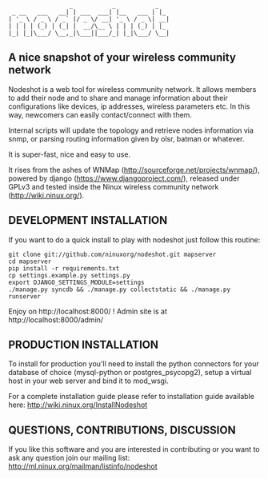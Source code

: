                      _           _           _   
     _ __   ___   __| | ___  ___| |__   ___ | |_ 
    | '_ \ / _ \ / _` |/ _ \/ __| '_ \ / _ \| __|
    | | | | (_) | (_| |  __/\__ \ | | | (_) | |_ 
    |_| |_|\___/ \__,_|\___||___/_| |_|\___/ \__|

A nice snapshot of your wireless community network
---------------------------------------------------------
Nodeshot is a web tool for wireless community network.  It allows
members to add their node and to share and manage information about
their configurations like devices, ip addresses, wireless parameters
etc. In this way, newcomers can easily contact/connect with them.

Internal scripts will update the topology and retrieve nodes information
via snmp, or parsing routing information given by olsr, batman or
whatever.

It is super-fast, nice and easy to use.

It rises from the ashes of WNMap (http://sourceforge.net/projects/wnmap/),
powered by django (https://www.djangoproject.com/), released
under GPLv3 and tested inside the Ninux wireless community network
(http://wiki.ninux.org/).


DEVELOPMENT INSTALLATION
---------------
If you want to do a quick install to play with nodeshot just follow this routine:

    git clone git://github.com/ninuxorg/nodeshot.git mapserver
    cd mapserver
    pip install -r requirements.txt
    cp settings.example.py settings.py
    export DJANGO_SETTINGS_MODULE=settings
    ./manage.py syncdb && ./manage.py collectstatic && ./manage.py runserver

Enjoy on http://localhost:8000/ !
Admin site is at http://localhost:8000/admin/

PRODUCTION INSTALLATION
---------------
To install for production you'll need to install the python connectors for your database of choice (mysql-python or postgres_psycopg2), setup a virtual host in your web server and bind it to mod_wsgi.

For a complete installation guide please refer to installation guide
available here:
http://wiki.ninux.org/InstallNodeshot

QUESTIONS, CONTRIBUTIONS, DISCUSSION 
---------------
If you like this software and you are interested in contributing or you want to ask any question join our mailing list:
http://ml.ninux.org/mailman/listinfo/nodeshot

